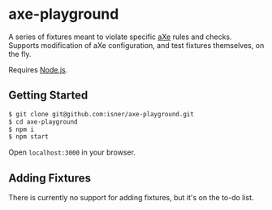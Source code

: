 # axe-playground

A series of fixtures meant to violate specific [aXe](https://github.com/dequelabs/axe-core) rules and checks. Supports modification of aXe configuration, and test fixtures themselves, on the fly.

Requires [Node.js](https://nodejs.org/en/).

## Getting Started

```bash
$ git clone git@github.com:isner/axe-playground.git
$ cd axe-playground
$ npm i
$ npm start
```

Open `localhost:3000` in your browser.

## Adding Fixtures

There is currently no support for adding fixtures, but it's on the to-do list.
